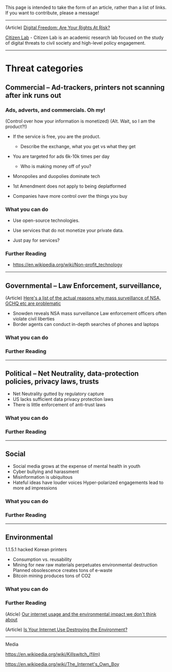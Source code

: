 This page is intended to take the form of an article, rather than a list of links. If you want to contribute, please a message!

--------------------

(Article) [Digital Freedom: Are Your Rights At Risk?](https://eachother.org.uk/digital-freedom-are-your-rights-at-risk/)


[Citizen Lab](https://citizenlab.ca) - Citizen Lab is an academic research lab focused on the study of digital threats to civil society and high-level policy engagement. 

--------------------


# Threat categories

## Commercial – Ad-trackers, printers not scanning after ink runs out


###	Ads, adverts, and commercials. Oh my! 

(Control over how your information is monetized) (Alt. Wait, so I am the product?!)


- If the service is free, you are the product.
  - Describe the exchange, what you get vs what they get

- You are targeted for ads 6k-10k times per day
  - Who is making money off of you?

- Monopolies and duopolies dominate tech

- 1st Amendment does not apply to being deplatformed

- Companies have more control over the things you buy



### What you can do

- Use open-source technologies.
- Use services that do not monetize your private data.

- Just pay for services?


### Further Reading

- https://en.wikipedia.org/wiki/Non-profit_technology


--------------------

## Governmental – Law Enforcement, surveillance, 

(Article) [Here's a list of the actual reasons why mass surveillance of NSA, GCHQ etc are problematic](https://www.cryptoparty.in/masssurveillance)

- Snowden reveals NSA mass surveillance 
Law enforcement officers often violate civil liberties
- Border agents can conduct in-depth searches of phones and laptops
 
### What you can do

### Further Reading

--------------------

## Political – Net Neutrality, data-protection policies, privacy laws, trusts

- Net Neutrality gutted by regulatory capture
- US lacks sufficient data privacy protection laws
- There is little enforcement of anti-trust laws

### What you can do

### Further Reading

--------------------

## Social

- Social media grows at the expense of mental health in youth
- Cyber bullying and harassment 
- Misinformation is ubiquitous 
- Hateful ideas have louder voices
Hyper-polarized engagements lead to more ad impressions



### What you can do

### Further Reading

--------------------

## Environmental
1.1.5.1	hacked Korean printers 


- Consumption vs. reusability
- Mining for new raw materials perpetuates environmental destruction
Planned obsolescence creates tons of e-waste
- Bitcoin mining produces tons of CO2

### What you can do

### Further Reading

(Aticle) [Our internet usage and the environmental impact we don't think about](https://www.pathzero.com/blog/the-internet-covid-19-and-the-environmental-impact-we-dont-think-about)

(Article) [Is Your Internet Use Destroying the Environment?
](https://www.onegreenplanet.org/animalsandnature/is-your-internet-use-destroying-the-environment/)

--------------------

Media

https://en.wikipedia.org/wiki/Killswitch_(film)

https://en.wikipedia.org/wiki/The_Internet's_Own_Boy
